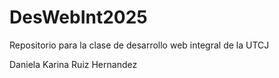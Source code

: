 # DesWebInt2025
Repositorio para la clase de desarrollo web integral de la UTCJ


Daniela Karina Ruiz Hernandez